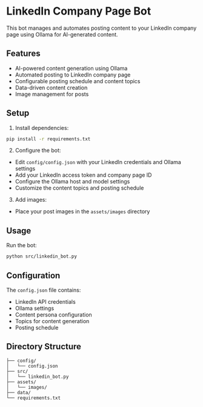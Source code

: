 # LinkedIn Company Page Bot

This bot manages and automates posting content to your LinkedIn company page using Ollama for AI-generated content.

## Features

- AI-powered content generation using Ollama
- Automated posting to LinkedIn company page
- Configurable posting schedule and content topics
- Data-driven content creation
- Image management for posts

## Setup

1. Install dependencies:
```bash
pip install -r requirements.txt
```

2. Configure the bot:
- Edit `config/config.json` with your LinkedIn credentials and Ollama settings
- Add your LinkedIn access token and company page ID
- Configure the Ollama host and model settings
- Customize the content topics and posting schedule

3. Add images:
- Place your post images in the `assets/images` directory

## Usage

Run the bot:
```bash
python src/linkedin_bot.py
```

## Configuration

The `config.json` file contains:
- LinkedIn API credentials
- Ollama settings
- Content persona configuration
- Topics for content generation
- Posting schedule

## Directory Structure

```
├── config/
│   └── config.json
├── src/
│   └── linkedin_bot.py
├── assets/
│   └── images/
├── data/
└── requirements.txt
```
